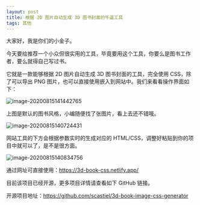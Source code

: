 ```yaml
---
layout: post
title: 根据 2D 图片自动生成 3D 图书封面的牛逼工具
tags: 其他
---
```


大家好，我是你们的小金子。

今天要给推荐一个小众但很实用的工具，毕竟要用这个工具，你要么是图书工作者，要么就得自己写过书。

它就是一款能够根据 2D 图片自动生成 3D 图书封面的工具，完全使用 CSS，除了可以导出 PNG 图片，也可以直接使用嵌入到网站中。我们来看看操作界面如下：

![image-20200815141442765](https://7465-test-3c9b5e-1-1301419220.tcb.qcloud.la/mac_github_images/compress_image-20200815141442765.png)

上图是默认的图书风格，小编随便找了张图片，看上去还不错哦。

![image-20200815140724431](https://7465-test-3c9b5e-1-1301419220.tcb.qcloud.la/mac_github_images/compress_image-20200815140724431.png)

网站工具的下方会根据参数实时的生成对应的 HTML/CSS，调整好粘贴到你的项目中就可以了，是不是很方面。

![image-20200815140834756](https://7465-test-3c9b5e-1-1301419220.tcb.qcloud.la/mac_github_images/compress_image-20200815140834756.png)

通过网址可直接使用：https://3d-book-css.netlify.app/

目前该项目已经开源，更多项目详情请查看如下 GitHub 链接。

开源项目地址：https://github.com/scastiel/3d-book-image-css-generator